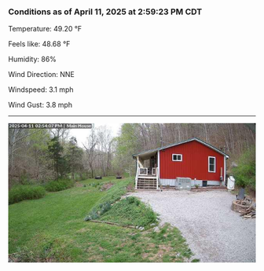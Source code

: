 ### Conditions as of April 11, 2025 at 2:59:23 PM CDT 

Temperature: 49.20 &deg;F

Feels like: 48.68 &deg;F

Humidity: 86%

Wind Direction: NNE

Windspeed: 3.1 mph

Wind Gust: 3.8 mph

---

<img src="./images/latest.jpeg"/>

